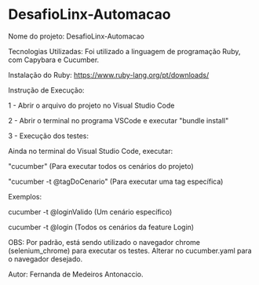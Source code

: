 # DesafioLinx-Automacao

Nome do projeto: DesafioLinx-Automacao

Tecnologias Utilizadas: Foi utilizado a linguagem de programação Ruby, com Capybara e Cucumber.

Instalação do Ruby: https://www.ruby-lang.org/pt/downloads/

Instrução de Execução:

1 - Abrir o arquivo do projeto no Visual Studio Code

2 - Abrir o terminal no programa VSCode e executar "bundle install"

3 - Execução dos testes:

Ainda no terminal do Visual Studio Code, executar:

"cucumber" (Para executar todos os cenários do projeto)

"cucumber -t @tagDoCenario" (Para executar uma tag específica)

Exemplos:

cucumber -t @loginValido (Um cenário específico)

cucumber -t @login (Todos os cenários da feature Login)

OBS: Por padrão, está sendo utilizado o navegador chrome (selenium_chrome) para executar os testes. Alterar no cucumber.yaml para o navegador desejado.

Autor: Fernanda de Medeiros Antonaccio.

